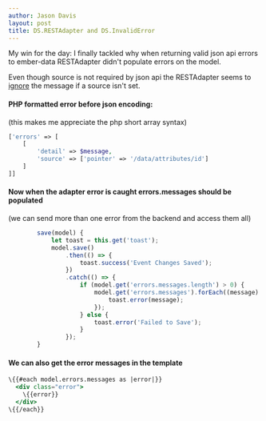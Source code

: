 ```yaml
---
author: Jason Davis
layout: post
title: DS.RESTAdapter and DS.InvalidError
---
```

My win for the day: I finally tackled why when returning valid json api errors to ember-data RESTAdapter didn't populate errors on the model.

Even though source is not required by json api the RESTAdapter seems to [ignore](https://github.com/emberjs/data/issues/3524#issuecomment-120771056) the message if a source isn't set.

#### PHP formatted error before json encoding:
(this makes me appreciate the php short array syntax)
```php
['errors' => [
    [
        'detail' => $message,
        'source' => ['pointer' => '/data/attributes/id']
    ]
]]
```

#### Now when the adapter error is caught errors.messages should be populated
(we can send more than one error from the backend and access them all)
```js
        save(model) {
            let toast = this.get('toast');
            model.save()
                .then(() => {
                    toast.success('Event Changes Saved');
                })
                .catch(() => {
                    if (model.get('errors.messages.length') > 0) {
                        model.get('errors.messages').forEach((message) => {
                            toast.error(message);
                        });
                    } else {
                        toast.error('Failed to Save');
                    }
                });
        }
```
#### We can also get the error messages in the template
```hbs
\{{#each model.errors.messages as |error|}}
  <div class="error">
    \{{error}}
  </div>
\{{/each}}
```
